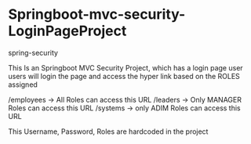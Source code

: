 # Springboot-mvc-security-LoginPageProject
spring-security

This Is an Springboot MVC Security Project, which has a login page user 
users will login the page and access the hyper link based on the ROLES assigned

/employees -> All Roles can access this URL
/leaders -> Only MANAGER Roles can access this URL
/systems -> only ADIM Roles can access this URL


This Username, Password, Roles are hardcoded in the project
